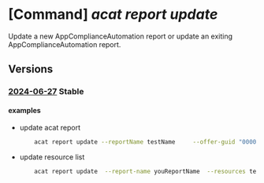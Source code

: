 # [Command] _acat report update_

Update a new AppComplianceAutomation report or update an exiting AppComplianceAutomation report.

## Versions

### [2024-06-27](/Resources/mgmt-plane/L3Byb3ZpZGVycy9taWNyb3NvZnQuYXBwY29tcGxpYW5jZWF1dG9tYXRpb24vcmVwb3J0cy97fQ==/2024-06-27.xml) **Stable**

<!-- mgmt-plane /providers/microsoft.appcomplianceautomation/reports/{} 2024-06-27 -->

#### examples

- update acat report
    ```bash
        acat report update --reportName testName     --offer-guid "00000000-0000-0000-0000-000000000001"
    ```

- update resource list
    ```bash
        acat report update  --report-name youReportName  --resources test.json
    ```
